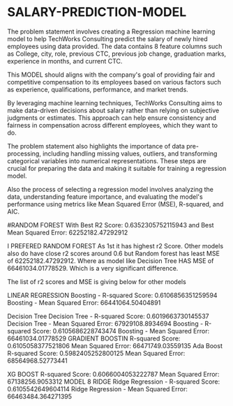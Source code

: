 # SALARY-PREDICTION-MODEL
The problem statement involves creating a Regression machine learning model to help TechWorks Consulting predict the salary of newly hired employees using data provided.
The data contains 8 feature columns such as College, city, role, previous CTC, previous job change, graduation marks, experience in months, and current CTC.

This MODEL should aligns with the company's goal of providing fair and competitive compensation to its employees based on various factors such as experience, qualifications, performance, and market trends.

By leveraging machine learning techniques, TechWorks Consulting aims to make data-driven decisions about salary rather than relying on subjective judgments or estimates. This approach can help ensure consistency and fairness in compensation across different employees, which they want to do.

The problem statement also highlights the importance of data pre-processing, including handling missing values, outliers, and transforming categorical variables into numerical representations. These steps are crucial for preparing the data and making it suitable for training a regression model.

Also the process of selecting a regression model involves analyzing the data, understanding feature importance, and evaluating the model's performance using metrics like Mean Squared Error (MSE), R-squared, and AIC.

#RANDOM FOREST With Best R2 Score: 0.6352305752115943 and Best Mean Squared Error: 62252182.47292912

I PREFERED RANDOM FOREST As 1st it has highest r2 Score. Other models also do have close r2 scores around 0.6 but Random forest has least MSE of 62252182.47292912. Where as model like Decision Tree HAS MSE of 66461034.01778529. Which is a very significant difference.

The list of r2 scores and MSE is giving below for other models

LINEAR REGRESSION Boosting - R-squared Score: 0.6106856351259594 Boosting - Mean Squared Error: 66441064.50404891

Decision Tree Decision Tree - R-squared Score: 0.6019663730145537 Decision Tree - Mean Squared Error: 67929108.8934694 Boosting - R-squared Score: 0.6105686228743474 Boosting - Mean Squared Error: 66461034.01778529 GRADIENT BOOSTIN R-squared Score: 0.6105058377521806 Mean Squared Error: 66471749.03559135 Ada Boost R-squared Score: 0.5982405252800125 Mean Squared Error: 68564968.52773441

XG BOOST R-squared Score: 0.6066004053222787 Mean Squared Error: 67138256.9053312 MODEL 8 RIDGE Ridge Regression - R-squared Score: 0.6105542649604114 Ridge Regression - Mean Squared Error: 66463484.364271395
